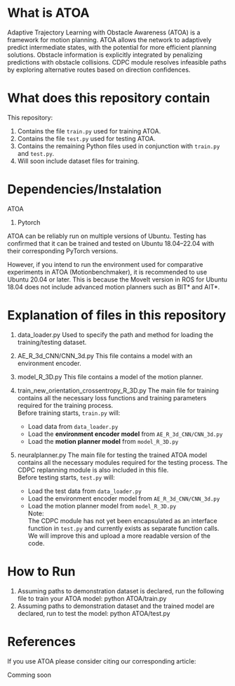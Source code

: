 # What is ATOA
Adaptive Trajectory Learning with Obstacle Awareness (ATOA) is a framework for motion planning.
ATOA allows the network to adaptively predict intermediate states, with the potential for more efficient planning solutions. Obstacle information is explicitly integrated by penalizing predictions with obstacle collisions. CDPC module resolves infeasible paths by exploring alternative routes based on direction confidences. 

# What does this repository contain

This repository:
1. Contains the file `train.py` used for training ATOA.  
2. Contains the file `test.py` used for testing ATOA.  
3. Contains the remaining Python files used in conjunction with `train.py` and `test.py`.  
4. Will soon include dataset files for training.

# Dependencies/Instalation
ATOA
1. Pytorch

ATOA can be reliably run on multiple versions of Ubuntu. Testing has confirmed that it can be trained and tested on Ubuntu 18.04–22.04 with their corresponding PyTorch versions.  

However, if you intend to run the environment used for comparative experiments in ATOA (Motionbenchmaker), it is recommended to use Ubuntu 20.04 or later. This is because the MoveIt version in ROS for Ubuntu 18.04 does not include advanced motion planners such as BIT* and AIT*.

# Explanation of files in this repository

1. data_loader.py
    Used to specify the path and method for loading the training/testing dataset.
   
3. AE_R_3d_CNN/CNN_3d.py
    This file contains a model with an environment encoder.
   
4. model_R_3D.py
    This file contains a model of the motion planner.
   
5. train_new_orientation_crossentropy_R_3D.py
The main file for training contains all the necessary loss functions and training parameters required for the training process.  
    Before training starts, `train.py` will:  
    - Load data from `data_loader.py`  
    - Load the **environment encoder model** from `AE_R_3d_CNN/CNN_3d.py`  
    - Load the **motion planner model** from `model_R_3D.py`
      
6. neuralplanner.py
The main file for testing the trained ATOA model contains all the necessary modules required for the testing process. The CDPC replanning module is also included in this file.  
    Before testing starts, `test.py` will:  
    - Load the test data from `data_loader.py`  
    - Load the environment encoder model from `AE_R_3d_CNN/CNN_3d.py`  
    - Load the motion planner model from `model_R_3D.py`    
    Note:  
    The CDPC module has not yet been encapsulated as an interface function in `test.py` and currently exists as separate function calls. We will improve this and upload a more readable version of the code.
    
# How to Run
1. Assuming paths to demonstration dataset is declared, run the following file to train your ATOA model:
  python ATOA/train.py
2. Assuming paths to demonstration dataset and the trained model are declared, run to test the model:
  python ATOA/test.py

# References
If you use ATOA please consider citing our corresponding article:

Comming soon

